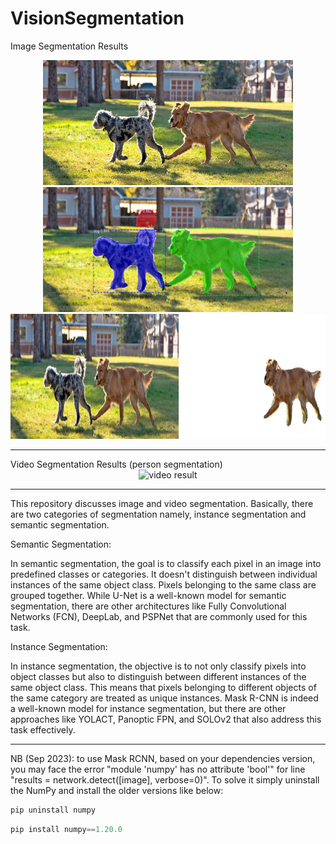 # VisionSegmentation

Image Segmentation Results
<div style="text-align:center;">
  
  <img src="./asset/dog.jpg" alt="input image" width="400" height="200">
  <img src="./asset/image_result1.jpg" alt="result" width="400" height="200">
  <img src="./asset/image_result2.jpg" alt="result" height="200">

</div>
<hr>
Video Segmentation Results (person segmentation)
<div style="text-align:center;">
  
  <img src="./asset/video_result.gif" alt="video result" height="400">
</div>
<hr>
This repository discusses image and video segmentation. Basically, there are two categories of segmentation namely, instance segmentation and semantic segmentation.

Semantic Segmentation:

In semantic segmentation, the goal is to classify each pixel in an image into predefined classes or categories.
It doesn't distinguish between individual instances of the same object class. Pixels belonging to the same class are grouped together.
While U-Net is a well-known model for semantic segmentation, there are other architectures like Fully Convolutional Networks (FCN), DeepLab, and PSPNet that are commonly used for this task.


Instance Segmentation:

In instance segmentation, the objective is to not only classify pixels into object classes but also to distinguish between different instances of the same object class.
This means that pixels belonging to different objects of the same category are treated as unique instances.
Mask R-CNN is indeed a well-known model for instance segmentation, but there are other approaches like YOLACT, Panoptic FPN, and SOLOv2 that also address this task effectively.

<hr>

NB (Sep 2023): to use Mask RCNN, based on your dependencies version, you may face the error "module 'numpy' has no attribute 'bool'" for line "results = network.detect([image], verbose=0)". To solve it simply uninstall the NumPy and install the older versions like below:

```python
pip uninstall numpy
```

```python
pip install numpy==1.20.0
```
